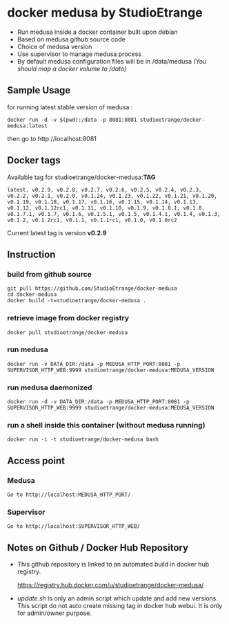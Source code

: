 # docker medusa by StudioEtrange

* Run medusa inside a docker container built upon debian
* Based on medusa github source code
* Choice of medusa version
* Use supervisor to manage medusa process
* By default medusa configuration files will be in /data/medusa _(You should map a docker volume to /data)_


## Sample Usage

for running latest stable version of medusa :

	docker run -d -v $(pwd):/data -p 8081:8081 studioetrange/docker-medusa:latest

then go to http://localhost:8081

## Docker tags

Available tag for studioetrange/docker-medusa:__TAG__

	latest, v0.2.9, v0.2.8, v0.2.7, v0.2.6, v0.2.5, v0.2.4, v0.2.3, v0.2.2, v0.2.1, v0.2.0, v0.1.24, v0.1.23, v0.1.22, v0.1.21, v0.1.20, v0.1.19, v0.1.18, v0.1.17, v0.1.16, v0.1.15, v0.1.14, v0.1.13, v0.1.12, v0.1.12rc1, v0.1.11, v0.1.10, v0.1.9, v0.1.8.1, v0.1.8, v0.1.7.1, v0.1.7, v0.1.6, v0.1.5.1, v0.1.5, v0.1.4.1, v0.1.4, v0.1.3, v0.1.2, v0.1.2rc1, v0.1.1, v0.1.1rc1, v0.1.0, v0.1.0rc2

Current latest tag is version __v0.2.9__

## Instruction

### build from github source
	
	git pull https://github.com/StudioEtrange/docker-medusa
	cd docker-medusa
	docker build -t=studioetrange/docker-medusa .

### retrieve image from docker registry

	docker pull studioetrange/docker-medusa

### run medusa 

	docker run -v DATA_DIR:/data -p MEDUSA_HTTP_PORT:8081 -p SUPERVISOR_HTTP_WEB:9999 studioetrange/docker-medusa:MEDUSA_VERSION

### run medusa daemonized

	docker run -d -v DATA_DIR:/data -p MEDUSA_HTTP_PORT:8081 -p SUPERVISOR_HTTP_WEB:9999 studioetrange/docker-medusa:MEDUSA_VERSION


### run a shell inside this container (without medusa running)

	docker run -i -t studioetrange/docker-medusa bash

## Access point

### Medusa

	Go to http://localhost:MEDUSA_HTTP_PORT/

### Supervisor

	Go to http://localhost:SUPERVISOR_HTTP_WEB/

## Notes on Github / Docker Hub Repository

* This github repository is linked to an automated build in docker hub registry.

	https://registry.hub.docker.com/u/studioetrange/docker-medusa/

* _update.sh_ is only an admin script which update and add new versions. This script do not auto create missing tag in docker hub webui. It is only for admin/owner purpose.
